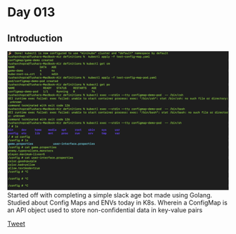# Day 013

## Introduction
![Alt text](image.png)
Started off with completing a simple slack age bot made using Golang. Studied about Config Maps and ENVs today in K8s. Wherein a ConfigMap is an API object used to store non-confidential data in key-value pairs

[Tweet](https://twitter.com/tusharc29050031/status/1678817578204950539?s=61&t=1Q6OpvwRqc8HkeWBuMwf4w)


